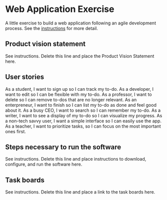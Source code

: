 # Web Application Exercise

A little exercise to build a web application following an agile development process. See the [instructions](instructions.md) for more detail.

## Product vision statement

See instructions. Delete this line and place the Product Vision Statement here.

## User stories

As a student, I want to sign up so I can track my to-do.
As a developer, I want to edit so I can be flexible with my to-do.
As a professor, I want to delete so I can remove to-dos that are no longer relevant.
As an enterpreneur, I want to finish so I can list my to-do as done and feel good about it.
As a busy CEO, I want to search so I can remember my to-do.
As a writer, I want to see a display of my to-do so I can visualize my progress.
As a non-tech savvy user, I want a simple interface so I can easily use the app.
As a teacher, I want to prioritize tasks, so I can focus on the most important ones first.

## Steps necessary to run the software

See instructions. Delete this line and place instructions to download, configure, and run the software here.

## Task boards

See instructions. Delete this line and place a link to the task boards here.
